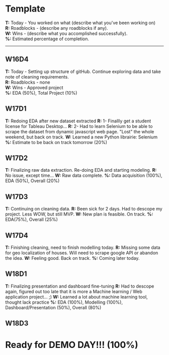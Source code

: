 # Template

**T:** Today - You worked on what (describe what you've been working on)\
**R:** Roadblocks -  (describe any roadblocks if any).\
**W:** Wins - (describe what you accomplished successfully).\
**%:** Estimated percentage of completion.
* * * 

## W16D4
**T:** Today - Setting up structure of gitHub. Continue exploring data and take note of cleaning requirements.\
**R:** Roadblocks -  none\
**W:** Wins - Approved project\
**%:** EDA (50%), Total Project (10%)

## W17D1
**T:** Redoing EDA after new dataset extracted
**R:** 1- Finallly get a student license for Tableau Desktop...
**R:** 2- Had to learn Selenium to be able to scrape the dataset from dynamic javascript web page. "Lost" the whole weekend, but back on track.
**W:** Learned a new Python librairie: Selenium
**%:** Estimate to be back on track tomorrow (20%)

## W17D2
**T:** Finalizing raw data extraction. Re-doing EDA and starting modeling.
**R:** No issue, except time...
**W:** Raw data complete.
**%:** Data acquisition (100%), EDA (50%), Overall (20%)

## W17D3
**T:** Continuing on cleaning data.
**R:** Been sick for 2 days. Had to descope my project. Less WOW, but still MVP.
**W:** New plan is feasible. On track.
**%:** EDA(75%), Overall (25%)

## W17D4
**T:** Finishing cleaning, need to finish modelling today.
**R:** Missing some data for geo localization of houses. Will need to scrape google API or abandon the idea.
**W:** Feeling good. Back on track.
**%:** Coming later today.

## W18D1
**T:** Finalizing presentation and dashboard fine-tuning
**R:** Had to descope again, figured out too late that it is more a Machine learning / Web application project... ;)
**W:** Learned a lot about machine learning tool, thought lack practice
**%:** EDA (100%), Modelling (100%), Dashboard/Presentation (50%), Overall (80%)

## W18D3

# Ready for DEMO DAY!!! (100%)